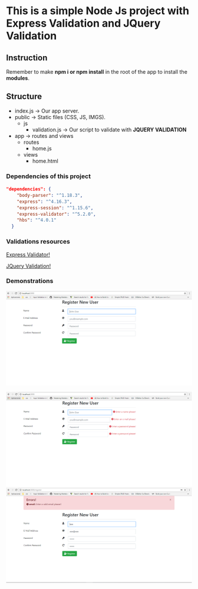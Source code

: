 # This is a simple Node Js project with Express Validation and JQuery Validation

## Instruction
Remember to make **npm i or npm install** in the root of the app to install the **modules**.

## Structure
* index.js -> Our app server.
* public -> Static files (CSS, JS, IMGS).
    * js
        * validation.js -> Our script to validate with **JQUERY VALIDATION**
* app -> routes and views
    * routes
        * home.js
    * views
        * home.html

### Dependencies of this project
```JSON
"dependencies": {
    "body-parser": "^1.18.3",
    "express": "^4.16.3",
    "express-session": "^1.15.6",
    "express-validator": "^5.2.0",
    "hbs": "^4.0.1"
  }
```

### Validations resources
[Express Validator!](https://github.com/chriso/validator.js#validators)

[JQuery Validation!](https://github.com/jquery-validation/jquery-validation)

### Demonstrations

![Form](https://raw.githubusercontent.com/JoanVasquez/express-jquery-validation/master/form.PNG)

![Validation](https://raw.githubusercontent.com/JoanVasquez/express-jquery-validation/master/jqueryvalidation.PNG)
![Validation](https://raw.githubusercontent.com/JoanVasquez/express-jquery-validation/master/expressvalidation.PNG)
